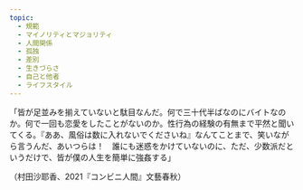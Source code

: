 ```yaml
---
topic:
  - 規範
  - マイノリティとマジョリティ
  - 人間関係
  - 孤独
  - 差別
  - 生きづらさ
  - 自己と他者
  - ライフスタイル
---
```

「皆が足並みを揃えていないと駄目なんだ。何で三十代半ばなのにバイトなのか。何で一回も恋愛をしたことがないのか。性行為の経験の有無まで平然と聞いてくる。『ああ、風俗は数に入れないでくださいね』なんてことまで、笑いながら言うんだ、あいつらは！　誰にも迷惑をかけていないのに、ただ、少数派だというだけで、皆が僕の人生を簡単に強姦する」

（村田沙耶香、2021『コンビニ人間』文藝春秋）